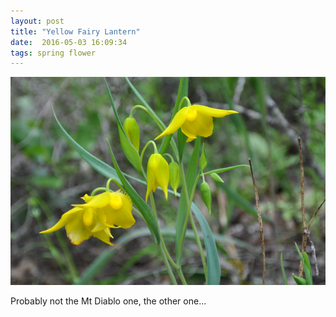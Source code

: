 ```yaml
---
layout: post
title: "Yellow Fairy Lantern"
date:  2016-05-03 16:09:34
tags: spring flower
---
```


![Yellow Fairy Lantern](/images/yellow-fairy-lantern.png)

Probably not the Mt Diablo one, the other one...

<!--more-->

